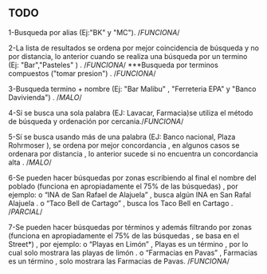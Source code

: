 TODO
-----------
1-Busqueda por alias (Ej:"BK" y "MC").    /*FUNCIONA*/

2-La lista de resultados se ordena por mejor coincidencia de búsqueda y no  por distancia, 
  lo anterior cuando se  realiza una búsqueda por un termino  (Ej: "Bar","Pasteles"  ) . /*FUNCIONA*/
      ***Busqueda por terminos compuestos ("tomar presion") . /*FUNCIONA*/
      
3-Busqueda termino + nombre (Ej: "Bar Malibu" , "Ferreteria EPA" y "Banco Davivienda") . /*MALO*/

4-Sí se busca una sola palabra (EJ: Lavacar, Farmacia)se utiliza el método de búsqueda y ordenación por cercania./*FUNCIONA*/

5-Sí se busca usando más de una palabra (EJ: Banco nacional, Plaza Rohrmoser ), se ordena por mejor concordancia  , en algunos casos se ordenara por distancia , lo anterior sucede si no encuentra un concordancia alta . /*MALO*/

6-Se pueden hacer búsquedas por zonas escribiendo al final el nombre del poblado (funciona en apropiadamente el 75% de las búsquedas) , por ejemplo:
          o “INA de San Rafael de Alajuela” , busca algún INA en San Rafal  Alajuela .
          o	“Taco Bell de Cartago” , busca los Taco Bell en Cartago .     /*PARCIAL*/
          
7-Se pueden hacer búsquedas por términos y además filtrando por zonas (funciona en apropiadamente el 75% de las búsquedas , se basa en el Street*) , por ejemplo:
          o	“Playas en Limón” , Playas es un término , por lo cual solo mostrara las playas de limón .
          o	“Farmacias en Pavas” , Farmacias es un término , solo mostrara las Farmacias de Pavas. /*FUNCIONA*/
          
          
          
          

